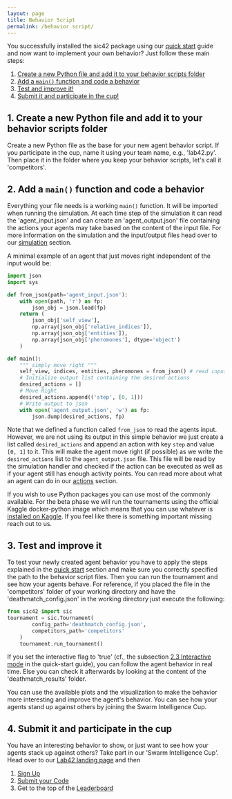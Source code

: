 ```yaml
---
layout: page
title: Behavior Script
permalink: /behavior script/
---
```


You successfully installed the sic42 package using our [quick start](/quick-start/) guide and now want to implement your own behavior? Just follow these main steps:

1. [Create a new Python file and add it to your behavior scripts folder](#1-create-a-new-python-file-and-add-it-to-your-behavior-scripts-folder)
2. [Add a `main()` function and code a behavior](#2-add-a-main-function-and-code-a-behavior)
3. [Test and improve it!](#3-test-and-improve-it)
4. [Submit it and participate in the cup!](#4-submit-it-and-participate-in-the-cup)

## 1. Create a new Python file and add it to your behavior scripts folder

Create a new Python file as the base for your new agent behavior script. If you participate in the cup, name it using your team name, e.g., 'lab42.py'. Then place it in the folder where you keep your behavior scripts, let's call it 'competitors'.

## 2. Add a `main()` function and code a behavior

Everything your file needs is a working `main()` function. It will be imported when running the simulation. At each time step of the simulation it can read the 'agent_input.json' and can create an 'agent_output.json' file containing the
actions your agents may take based on the content of the input file. For more information on the simulation and the input/output files head over to our [simulation](/simulation/) section.

A minimal example of an agent that just moves right independent of the input would be:

```python
import json
import sys

def from_json(path='agent_input.json'):
    with open(path, 'r') as fp:
        json_obj = json.load(fp)
    return (
        json_obj['self_view'],
        np.array(json_obj['relative_indices']),
        np.array(json_obj['entities']),
        np.array(json_obj['pheromones'], dtype='object')
    )

def main():
    """ simply move right """
    self_view, indices, entities, pheromones = from_json() # read input from json even though we don't need it
    # Initialize output list containing the desired actions
    desired_actions = []
    # Move Right
    desired_actions.append(('step', [0, 1]))
    # Write output to json
    with open('agent_output.json', 'w') as fp:
        json.dump(desired_actions, fp)
```

Note that we defined a function called `from_json` to read the agents input. However, we are not using its output in this simple behavior we just create a list called `desired_actions` and append an action with key `step` and value `[0, 1]` to it.
This will make the agent move right (if possible) as we write the `desired_actions` list to the `agent_output.json` file. This file will be read by the simulation handler and checked if the action can be executed as well as if your
agent still has enough activity points. You can read more about what an agent can do in our [actions](/actions/) section.

If you wish to use Python packages you can use most of the commonly available. For the beta phase we will run the tournaments using the official Kaggle docker-python image which means that you can use whatever is
[installed on Kaggle](https://www.kaggle.com/code/nagadomi/list-of-installed-packages). If you feel like there is something important missing reach out to us.

## 3. Test and improve it

To test your newly created agent behavior you have to apply the steps explained in the [quick start](/quick-start/) section and make sure you correctly specified the path to the behavior script files. Then you can run the tournament and
see how your agents behave. For reference, if you placed the file in the 'competitors' folder of your working directory and have the 'deathmatch_config.json' in the working directory just execute the following:

```python
from sic42 import sic
tournament = sic.Tournament(
        config_path='deathmatch_config.json',
        competitors_path='competitors'
    )
    tournament.run_tournament()
```

If you set the interactive flag to 'true' (cf., the subsection [2.3 Interactive mode](/quick-start/#23-interactive-mode) in the quick-start guide), you can follow the agent behavior in real time. Else you can check it afterwards by looking
at the content of the 'deathmatch_results' folder.

You can use the available plots and the visualization to make the behavior more interesting and improve the agent's behavior. You can see how your agents stand up against others by joining the Swarm Intelligence Cup.

## 4. Submit it and participate in the cup

You have an interesting behavior to show, or just want to see how your agents stack up against others? Take part in our 'Swarm Intelligence Cup'. Head over to our [Lab42 landing page](https://lab42.global/sic/) and then

1. [Sign Up](https://lab42.global/sic/registration/)
2. [Submit your Code](https://lab42.global/sic/submission/)
3. Get to the top of the [Leaderboard](https://lab42.global/sic/leaderboard/)